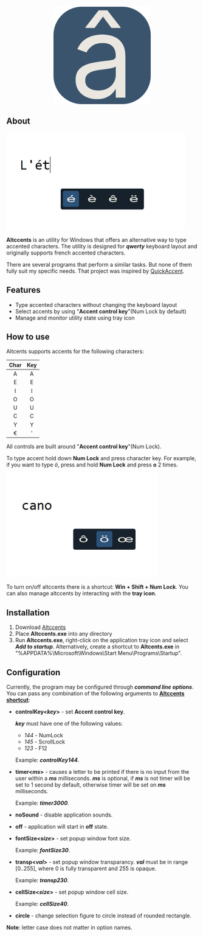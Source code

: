 <p align="center">
    <img src="images/program_icon.png" />
</p>

## About

![Altccents screen](images/altccents_screen.png)

**Altccents** is an utility for Windows that offers an alternative way to type accented characters. The utility is designed for **_qwerty_** keyboard layout and originally supports french accented characters.

There are several programs that perform a similar tasks. But none of them fully suit my specific needs. That project was inspired by [QuickAccent](https://aka.ms/PowerToysOverview_QuickAccent).

## Features

-   Type accented characters without changing the keyboard layout
-   Select accents by using "**Accent control key**"(Num Lock by default)
-   Manage and monitor utility state using tray icon

## How to use

Altcents supports accents for the following characters:

| **Char** | **Key** |
| :------: | :-----: |
|    A     |    A    |
|    E     |    E    |
|    I     |    I    |
|    O     |    O    |
|    U     |    U    |
|    C     |    C    |
|    Y     |    Y    |
|    €     |    '    |

All controls are built around "**Accent control key**"(Num Lock).

To type accent hold down **Num Lock** and press character key. For example, if you want to type _ö_, press and hold **Num Lock** and press **o** 2 times.

![Usage screen](images/usage_screen.png)

To turn on/off altccents there is a shortcut: **Win + Shift + Num Lock**.
You can also manage altccents by interacting with the **tray icon**.

## Installation

1. Download [Altccents](https://github.com/Clovis1444/altccents/releases/latest)
2. Place **Altccents.exe** into any directory
3. Run **Altccents.exe**, right-click on the application tray icon and select **_Add to startup_**. Alternatively, create a shortcut to **Altcents.exe** in "%APPDATA%\Microsoft\Windows\Start Menu\Programs\Startup\".

## Configuration

Currently, the program may be configured through **_command line options_**. You can pass any combination of the following arguments to [**Altccents shortcut**](#installation):

-   **controlKey<_key_>** - set **Accent control key**.

    **_key_** must have one of the following values:

    -   _144_ - NumLock
    -   _145_ - ScrollLock
    -   _123_ - F12

    Example: **_controlKey144_**.

-   **timer<_ms_>** - causes a letter to be printed if there is no input from the user within a **_ms_** milliseconds. **_ms_** is optional, if **_ms_** is not timer will be set to 1 second by default, otherwise timer will be set on **_ms_** milliseconds.

    Example: **_timer3000_**.

-   **noSound** - disable application sounds.
-   **off** - application will start in **off** state.
-   **fontSize<_size_>** - set popup window font size.

    Example: **_fontSize30_**.

-   **transp<_val_>** - set popup window transparancy. **_val_** must be in range [0..255], where 0 is fully transparent and 255 is opaque.

    Example: **_transp230_**.

-   **cellSize<_size_>** - set popup window cell size.

    Example: **_cellSize40_**.

-   **circle** - change selection figure to circle instead of rounded rectangle.

**Note**: letter case does not matter in option names.
